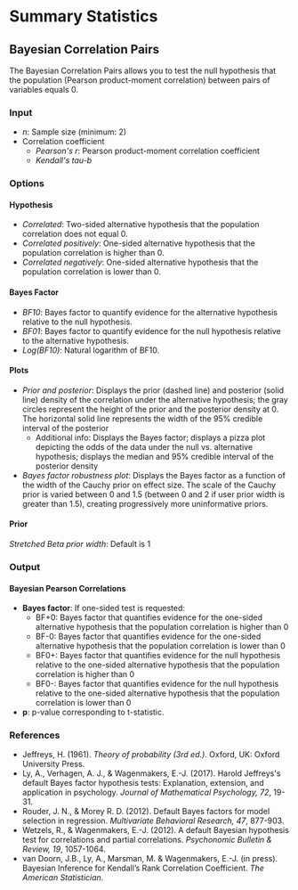 Summary Statistics
==================
## Bayesian Correlation Pairs
The Bayesian Correlation Pairs allows you to test the null hypothesis that the population (Pearson product-moment correlation) between pairs of variables equals 0.

### Input
- *n*: Sample size (minimum: 2)
- Correlation coefficient
  - *Pearson's r*:  Pearson product-moment correlation coefficient
  - *Kendall's tau-b*

### Options
#### Hypothesis
- *Correlated*: Two-sided alternative hypothesis that the population correlation does not equal 0.
- *Correlated positively*: One-sided alternative hypothesis that the population correlation is higher than 0.
- *Correlated negatively*: One-sided alternative hypothesis that the population correlation is lower than 0.

#### Bayes Factor
- *BF10*: Bayes factor to quantify evidence for the alternative hypothesis relative to the null hypothesis.
- *BF01*: Bayes factor to quantify evidence for the null hypothesis relative to the alternative hypothesis.
- *Log(BF10)*: Natural logarithm of BF10.

#### Plots
- *Prior and posterior*: Displays the prior (dashed line) and posterior (solid line) density of the correlation under the alternative hypothesis; the gray circles represent the height of the prior and the posterior density at 0. The horizontal solid line represents the width of the 95% credible interval of the posterior
  - Additional info: Displays the Bayes factor; displays a pizza plot depicting the odds of the data under the null vs. alternative hypothesis; displays the median and 95% credible interval of the posterior density
- *Bayes factor robustness plot*: Displays the Bayes factor as a function of the width of the Cauchy prior on effect size. The scale of the Cauchy prior is varied between 0 and 1.5 (between 0 and 2 if user prior width is greater than 1.5), creating progressively more uninformative priors.

#### Prior
*Stretched Beta prior width*: Default is 1

### Output
#### Bayesian Pearson Correlations
- **Bayes factor**: If one-sided test is requested:
  - BF+0: Bayes factor that quantifies evidence for the one-sided alternative hypothesis that the population correlation is higher than 0
  - BF-0: Bayes factor that quantifies evidence for the one-sided alternative hypothesis that the population correlation is lower than 0
  - BF0+: Bayes factor that quantifies evidence for the null hypothesis relative to the one-sided alternative hypothesis that the population correlation is higher than 0
  - BF0-: Bayes factor that quantifies evidence for the null hypothesis relative to the one-sided alternative hypothesis that the population correlation is lower than 0
- **p**: p-value corresponding to t-statistic.

### References
- Jeffreys, H. (1961). *Theory of probability (3rd ed.)*. Oxford, UK: Oxford University Press.
- Ly, A., Verhagen, A. J., & Wagenmakers, E.-J. (2017). Harold Jeffreys's default Bayes factor hypothesis tests: Explanation, extension, and application in psychology. *Journal of Mathematical Psychology, 72*, 19-31.
- Rouder, J. N., & Morey R. D. (2012). Default Bayes factors for model selection in regression. *Multivariate Behavioral Research, 47*, 877-903.
- Wetzels, R., & Wagenmakers, E.-J. (2012). A default Bayesian hypothesis test for correlations and partial correlations. *Psychonomic Bulletin & Review, 19*, 1057-1064.
- van Doorn, J.B., Ly, A., Marsman, M. & Wagenmakers, E.-J. (in press). Bayesian Inference for Kendall’s Rank Correlation Coefficient. *The American Statistician*.
